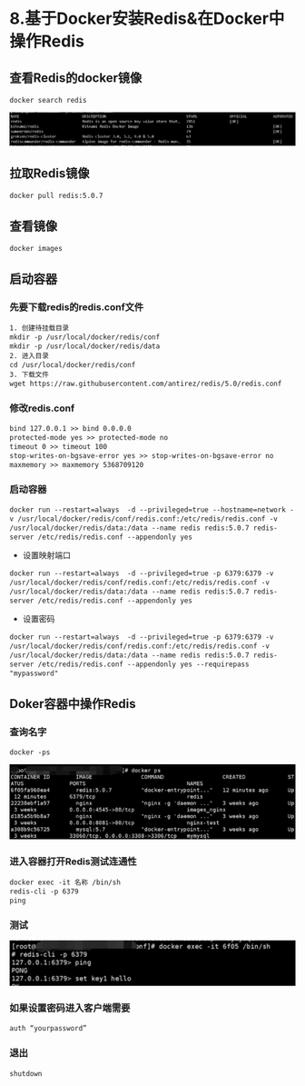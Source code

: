 # 8.基于Docker安装Redis&在Docker中操作Redis

## 查看Redis的docker镜像

```shell
docker search redis
```
![1](https://github.com/syYurnero/images-Source/blob/main/Redis/08/1.png?raw=true)

## 拉取Redis镜像
```shell
docker pull redis:5.0.7
```
## 查看镜像
```shell
docker images
```
## 启动容器
### 先要下载redis的redis.conf文件
```shell
1. 创建待挂载目录
mkdir -p /usr/local/docker/redis/conf
mkdir -p /usr/local/docker/redis/data
2. 进入目录
cd /usr/local/docker/redis/conf
3. 下载文件
wget https://raw.githubusercontent.com/antirez/redis/5.0/redis.conf
```
### 修改redis.conf
```shell
bind 127.0.0.1 >> bind 0.0.0.0
protected-mode yes >> protected-mode no
timeout 0 >> timeout 100
stop-writes-on-bgsave-error yes >> stop-writes-on-bgsave-error no
maxmemory >> maxmemory 5368709120
```
### 启动容器
```shell
docker run --restart=always  -d --privileged=true --hostname=network -v /usr/local/docker/redis/conf/redis.conf:/etc/redis/redis.conf -v /usr/local/docker/redis/data:/data --name redis redis:5.0.7 redis-server /etc/redis/redis.conf --appendonly yes
```
* 设置映射端口
```shell
docker run --restart=always  -d --privileged=true -p 6379:6379 -v /usr/local/docker/redis/conf/redis.conf:/etc/redis/redis.conf -v /usr/local/docker/redis/data:/data --name redis redis:5.0.7 redis-server /etc/redis/redis.conf --appendonly yes
```
* 设置密码
```shell
docker run --restart=always  -d --privileged=true -p 6379:6379 -v /usr/local/docker/redis/conf/redis.conf:/etc/redis/redis.conf -v /usr/local/docker/redis/data:/data --name redis redis:5.0.7 redis-server /etc/redis/redis.conf --appendonly yes --requirepass "mypassword"
```
## Doker容器中操作Redis
### 查询名字
```shell
docker -ps
```
![2](https://github.com/syYurnero/images-Source/blob/main/Redis/08/2.png?raw=true)

### 进入容器打开Redis测试连通性
```shell
docker exec -it 名称 /bin/sh
redis-cli -p 6379
ping
```
### 测试

![3](https://github.com/syYurnero/images-Source/blob/main/Redis/08/3.png?raw=true)

### 如果设置密码进入客户端需要
```shell
auth “yourpassword”
```
### 退出
```shell
shutdown
```